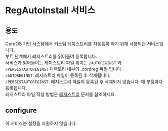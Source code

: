 # RegAutoInstall 서비스

## 용도
CordOS 기반 시스템에서 커스텀 레지스트리를 자동등록 하기 위해 사용되는 서비스입니다.<br>
부트 단계에서 레지스트리를 읽어들여 등록합니다.<br>
서비스가 읽어들이는 레지스트리 파일 위치는 `/AUTOREGINST` 와 `/PERSISTAUTOREGINST` 디렉토리 내부의 .cordreg 파일 입니다. <br>
`/AUTOREGINST`: 레지스트리 파일이 등록된 후 삭제됩니다.<br>
`/PERSISTAUTOREGINST`: 레지스트리 파일이 등록된 후 삭제되지 않습니다. 매 부팅마다 등록됩니다.<br>
레지스트리 파일 작성 방법은 [레지스트리](../developerguide/RegistryFile.md) 문서를 참조하세요.



## configure
이 서비스는 설정을 지원하지 않습니다.
